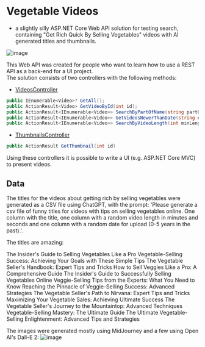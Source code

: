 # Vegetable Videos
- a slightly silly ASP.NET Core Web API solution for testing search, containing "Get Rich Quick By Selling Vegetables" videos with AI generated titles and thumbnails.

![image](https://user-images.githubusercontent.com/3811290/210065726-3c301664-9b6b-44a9-871c-22f7359e87d6.png)

This Web API was created for people who want to learn how to use a REST API as a back-end for a UI project.  
The solution consists of two controllers with the following methods:

* [VideosController](https://github.com/xnafan/VegetableVideos/blob/master/VegetableVideos/Controllers/VideosController.cs)
```C#
public IEnumerable<Video>? GetAll();
public ActionResult<Video> GetVideoById(int id);
public ActionResult<IEnumerable<Video>> SearchByPartOfName(string partOfName);
public ActionResult<IEnumerable<Video>> GetVideosNewerThanDate(string earliestDateString);
public ActionResult<IEnumerable<Video>> SearchByVideoLength(int minLengthInSeconds, int maxLengthInSeconds);
```
* [ThumbnailsController](https://github.com/xnafan/VegetableVideos/blob/master/VegetableVideos/Controllers/ThumbnailsController.cs)
```C#
public ActionResult GetThumbnail(int id)
```
Using these controllers it is possible to write a UI (e.g. ASP.NET Core MVC) to present videos.

## Data
The titles for the videos about getting rich by selling vegetables were generated as a CSV file using ChatGPT, with the prompt: 'Please generate a csv file of funny titles for videos with tips on selling vegetables online. One column with the title, one column with a random video length in minutes and seconds and one column with a random date for upload (0-5 years in the past).'.

The titles are amazing: 

The Insider's Guide to Selling Vegetables Like a Pro
Vegetable-Selling Success: Achieving Your Goals with These Simple Tips
The Vegetable Seller's Handbook: Expert Tips and Tricks
How to Sell Veggies Like a Pro: A Comprehensive Guide
The Insider's Guide to Successfully Selling Vegetables Online
Veggie-Selling Tips from the Experts: What You Need to Know
Reaching the Pinnacle of Veggie-Selling Success: Advanced Strategies
The Vegetable Seller's Path to Nirvana: Expert Tips and Tricks
Maximizing Your Vegetable Sales: Achieving Ultimate Success
The Vegetable Seller's Journey to the Mountaintop: Advanced Techniques
Vegetable-Selling Mastery: The Ultimate Guide
The Ultimate Vegetable-Selling Enlightenment: Advanced Tips and Strategies

The images were generated mostly using MidJourney and a few using Open AI's Dall-E 2:
![image](https://user-images.githubusercontent.com/3811290/210066682-149c16aa-7552-438d-bb8c-39ccf504bff8.png)
